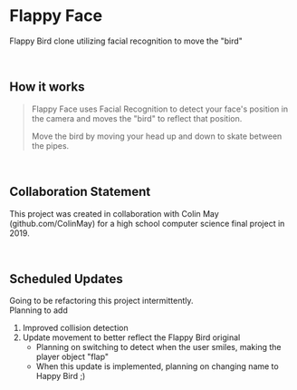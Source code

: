 # Flappy Face
Flappy Bird clone utilizing facial recognition to move the "bird"

</br>

## How it works
> Flappy Face uses Facial Recognition to detect your face's position in the camera and moves the "bird" to reflect that position. 
> 
> Move the bird by moving your head up and down to skate between the pipes.

</br>

## Collaboration Statement
This project was created in collaboration with Colin May (github.com/ColinMay) for a high school computer science final project in 2019.

</br>

## Scheduled Updates
Going to be refactoring this project intermittently. </br>
Planning to add
1. Improved collision detection
2. Update movement to better reflect the Flappy Bird original
    * Planning on switching to detect when the user smiles, making the player object "flap"
    * When this update is implemented, planning on changing name to Happy Bird ;)
